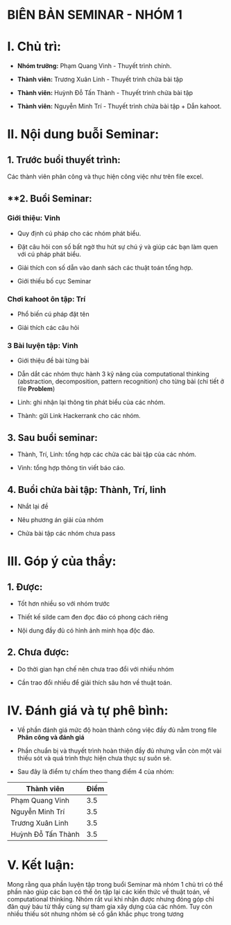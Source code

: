 # **BIÊN BẢN SEMINAR - NHÓM 1**
# **I. Chủ trì:**
* **Nhóm trưởng:** Phạm Quang Vinh    - Thuyết trình chính.

* **Thành viên:**  Trương Xuân Linh   - Thuyết trình chửa bài tập

* **Thành viên:**  Huỳnh Đỗ Tấn Thành - Thuyết trình chửa bài tập

* **Thành viên:**  Nguyễn Minh Trí    - Thuyết trình chửa bài tập + Dẫn kahoot.

# **II. Nội dung buỗi Seminar:**
## **1. Trước buổi thuyết trình:**

Các thành viên phân công và thục hiện công việc như trên file excel.

## **2. Buổi Seminar:

### **Giới thiệu: Vinh**

- Quy định cú pháp cho các nhóm phát biểu.

- Đặt câu hỏi con số bất ngờ thu hút sự chú ý và giúp các bạn làm quen với cú pháp phát biểu.

- Giải thích con số dẫn vào danh sách các thuật toán tổng hợp.

- Giới thiếu bố cục Seminar

### **Chơi kahoot ôn tập: Trí**

- Phổ biến cú pháp đặt tên

- Giải thích các câu hỏi

### **3 Bài luyện tập: Vinh**

- Giới thiệu đề bài từng bài 

- Dẫn dắt các nhóm thực hành 3 kỹ năng của computational thinking (abstraction, decomposition, pattern recognition) cho từng bài (chi tiết ở file **Problem**)

- Linh: ghi nhận lại thông tin phát biểu của các nhóm.

- Thành: gữi Link Hackerrank cho các nhóm.

## **3. Sau buổi seminar:**

- Thành, Trí, Linh: tổng hợp các chửa các bài tập của các nhóm.

- Vinh: tổng hợp thông tin viết báo cáo.

## **4. Buổi chửa bài tập: Thành, Trí, linh**

- Nhắt lại đề 

- Nêu phương án giải của nhóm 

- Chửa bài tập các nhóm chưa pass 

# **III. Góp ý của thầy:**
## **1. Được:**

- Tốt hơn nhiều so với nhóm trước

- Thiết kế silde cam đen đọc đáo có phong cách riêng

- Nội dung đầy đủ có hình ảnh minh họa độc đáo.

## **2. Chưa được:**

- Do thời gian hạn chế nên chưa trao đổi với nhiều nhóm 

- Cần trao đổi nhiều để giải thích sâu hơn về thuật toán.

# **IV. Đánh giá và tự phê bình:**

- Về phần đánh giá mức độ hoàn thành công việc đầy đủ nằm trong file **Phân công và đánh giá**

- Phần chuẩn bị và thuyết trình hoàn thiện đầy đủ nhưng vẫn còn một vài thiếu sót và quá trình thực hiện chưa thực sự suôn sẻ.

- Sau đây là điểm tự chấm theo thang điểm 4 của nhóm:

| Thành viên | Điểm |
|------------|------|
|Phạm Quang Vinh| 3.5 |
|Nguyễn Minh Trí| 3.5 |
|Trương Xuân Linh| 3.5|
|Huỳnh Đỗ Tấn Thành| 3.5|

# **V. Kết luận:**

Mong rằng qua phần luyện tập trong buổi Seminar mà nhóm 1 chủ trì có thể phần nào giúp các bạn có thể ôn tập lại các kiến thức về thuật toán, về computational thinking.
Nhóm rất vui khi nhận được nhưng đóng góp chỉ đãn quý báu từ thầy cùng sự tham gia xây dựng của các nhóm.
Tuy còn nhiều thiếu sót nhưng nhóm sẻ cố gắn khắc phục trong tương 
